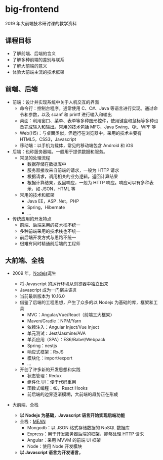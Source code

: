 # big-frontend

2019 年大前端技术研讨课的教学资料

## 课程目标

- 了解前端、后端的含义
- 了解多种前端的差别与联系
- 了解大前端的意义
- 体验大前端主流的技术框架

## 前端、后端

- 前端：设计并实现系统中关于人机交互的界面
  - 命令行：控制台程序。通常使用 C、C#、Java 等语言进行实现。通过命令和参数，以及 scanf 和 printf 进行输入和输出
  - 桌面：利用窗口、菜单、表单等多种图形控件，使用键盘和鼠标等多种设备完成输入和输出。常用的技术包括 MFC、Java Swing、Qt、WPF 等
  - Web(H5)：与桌面类似，但运行在浏览器中。采用的技术主要有 HTML5，CSS3，Javascript
  - 移动端：以手机为载体，常见的移动端包含 Android 和 iOS
- 后端：也称服务器端。一般用于提供数据和服务。
  - 常见的处理流程
    - 数据存储在数据库中
    - 服务器接收来自前端的请求，一般为 HTTP 请求
    - 根据请求，调用相关的业务逻辑，返回计算结果
    - 根据计算结果，返回响应，一般为 HTTP 响应。响应可以有多种表示，如 JSON，HTML 等
  - 常用的技术和框架
    - Java EE，ASP .Net，PHP
    - Spring，Hibernate
    - ...
- 传统应用的开发特点
  - 前端、后端采用的技术栈不统一
  - 多种前端采用的技术栈也不统一
  - 前后端开发方式与思路不统一
  - 很难有同时精通前后端的工程师

## 大前端、全栈

- 2009 年，[Nodejs](https://nodejs.org)诞生

  - 将 Javascript 的运行环境从浏览器中独立出来
  - Javascript 成为一门宿主语言
  - 当前最新版本为 10.16.0
  - 借鉴了后端的工程思想，产生了众多的以 Nodejs 为基础的库，框架和工具
    - MVC：Angular/Vue/React（前端三大框架）
    - Maven/Gradle：NPM/Yarn
    - 依赖注入：Angular Inject/Vue Inject
    - 单元测试：Jest/Jasmine/AVA
    - 单页应用（SPA）：ES6/Babel/Webpack
    - Spring：nestjs
    - 响应式框架：RxJS
    - 模块化：import/export
    - ...
  - 开创了许多新的开发思想和实践
    - 状态管理：Redux
    - 组件化 UI：便于代码重用
    - 函数式编程：如，React Hooks
    - 前后端的边界逐渐模糊，大前端的趋势正在形成

- 大前端、全栈
  - **以 Nodejs 为基础，Javascript 语言开始实现后端功能**
  - 全栈：[MEAN](https://meanjs.org/)
    - Mongodb：以 JSON 格式存储数据的 NoSQL 数据库
    - Express：用于开发服务器后端的框架，能够处理 HTTP 请求
    - Angular：采用 MVVM 的前端 UI 框架
    - Node：使用 Node 开发模块
  - **以 Javascript 语言为开发语言，**
